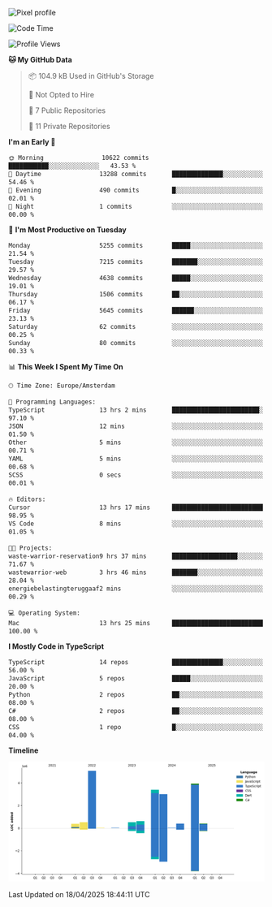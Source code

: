 ![Pixel profile](https://pixel-profile.vercel.app/api/github-stats?username=Atchferox&screen_effect=true&theme=rainbow
)


<!--START_SECTION:waka-->
![Code Time](http://img.shields.io/badge/Code%20Time-667%20hrs%208%20mins-blue)

![Profile Views](http://img.shields.io/badge/Profile%20Views-0-blue)

**🐱 My GitHub Data** 

> 📦 104.9 kB Used in GitHub's Storage 
 > 
> 🚫 Not Opted to Hire
 > 
> 📜 7 Public Repositories 
 > 
> 🔑 11 Private Repositories 
 > 
**I'm an Early 🐤** 

```text
🌞 Morning                10622 commits       ███████████░░░░░░░░░░░░░░   43.53 % 
🌆 Daytime                13288 commits       ██████████████░░░░░░░░░░░   54.46 % 
🌃 Evening                490 commits         █░░░░░░░░░░░░░░░░░░░░░░░░   02.01 % 
🌙 Night                  1 commits           ░░░░░░░░░░░░░░░░░░░░░░░░░   00.00 % 
```
📅 **I'm Most Productive on Tuesday** 

```text
Monday                   5255 commits        █████░░░░░░░░░░░░░░░░░░░░   21.54 % 
Tuesday                  7215 commits        ███████░░░░░░░░░░░░░░░░░░   29.57 % 
Wednesday                4638 commits        █████░░░░░░░░░░░░░░░░░░░░   19.01 % 
Thursday                 1506 commits        ██░░░░░░░░░░░░░░░░░░░░░░░   06.17 % 
Friday                   5645 commits        ██████░░░░░░░░░░░░░░░░░░░   23.13 % 
Saturday                 62 commits          ░░░░░░░░░░░░░░░░░░░░░░░░░   00.25 % 
Sunday                   80 commits          ░░░░░░░░░░░░░░░░░░░░░░░░░   00.33 % 
```


📊 **This Week I Spent My Time On** 

```text
🕑︎ Time Zone: Europe/Amsterdam

💬 Programming Languages: 
TypeScript               13 hrs 2 mins       ████████████████████████░   97.10 % 
JSON                     12 mins             ░░░░░░░░░░░░░░░░░░░░░░░░░   01.50 % 
Other                    5 mins              ░░░░░░░░░░░░░░░░░░░░░░░░░   00.71 % 
YAML                     5 mins              ░░░░░░░░░░░░░░░░░░░░░░░░░   00.68 % 
SCSS                     0 secs              ░░░░░░░░░░░░░░░░░░░░░░░░░   00.01 % 

🔥 Editors: 
Cursor                   13 hrs 17 mins      █████████████████████████   98.95 % 
VS Code                  8 mins              ░░░░░░░░░░░░░░░░░░░░░░░░░   01.05 % 

🐱‍💻 Projects: 
waste-warrior-reservation9 hrs 37 mins       ██████████████████░░░░░░░   71.67 % 
wastewarrior-web         3 hrs 46 mins       ███████░░░░░░░░░░░░░░░░░░   28.04 % 
energiebelastingteruggaaf2 mins              ░░░░░░░░░░░░░░░░░░░░░░░░░   00.29 % 

💻 Operating System: 
Mac                      13 hrs 25 mins      █████████████████████████   100.00 % 
```

**I Mostly Code in TypeScript** 

```text
TypeScript               14 repos            ██████████████░░░░░░░░░░░   56.00 % 
JavaScript               5 repos             █████░░░░░░░░░░░░░░░░░░░░   20.00 % 
Python                   2 repos             ██░░░░░░░░░░░░░░░░░░░░░░░   08.00 % 
C#                       2 repos             ██░░░░░░░░░░░░░░░░░░░░░░░   08.00 % 
CSS                      1 repo              █░░░░░░░░░░░░░░░░░░░░░░░░   04.00 % 
```



**Timeline**

![Lines of Code chart](https://raw.githubusercontent.com/Atchferox/Atchferox/main/assets/bar_graph.png)


 Last Updated on 18/04/2025 18:44:11 UTC
<!--END_SECTION:waka-->
